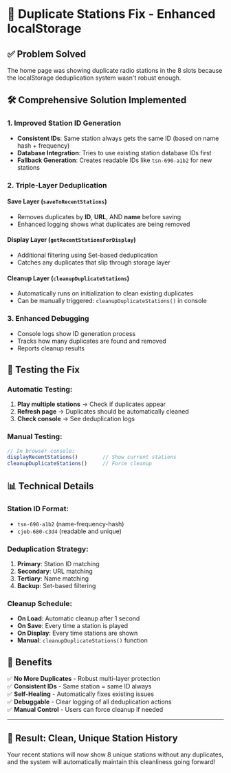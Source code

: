 # 🎯 Duplicate Stations Fix - Enhanced localStorage

## ✅ **Problem Solved**

The home page was showing duplicate radio stations in the 8 slots because the localStorage deduplication system wasn't robust enough.

## 🛠️ **Comprehensive Solution Implemented**

### 1. **Improved Station ID Generation**
- **Consistent IDs**: Same station always gets the same ID (based on name hash + frequency)
- **Database Integration**: Tries to use existing station database IDs first
- **Fallback Generation**: Creates readable IDs like `tsn-690-a1b2` for new stations

### 2. **Triple-Layer Deduplication**

#### **Save Layer** (`saveToRecentStations`)
- Removes duplicates by **ID**, **URL**, AND **name** before saving
- Enhanced logging shows what duplicates are being removed

#### **Display Layer** (`getRecentStationsForDisplay`)  
- Additional filtering using Set-based deduplication
- Catches any duplicates that slip through storage layer

#### **Cleanup Layer** (`cleanupDuplicateStations`)
- Automatically runs on initialization to clean existing duplicates
- Can be manually triggered: `cleanupDuplicateStations()` in console

### 3. **Enhanced Debugging**
- Console logs show ID generation process
- Tracks how many duplicates are found and removed
- Reports cleanup results

## 🧪 **Testing the Fix**

### **Automatic Testing**:
1. **Play multiple stations** → Check if duplicates appear
2. **Refresh page** → Duplicates should be automatically cleaned
3. **Check console** → See deduplication logs

### **Manual Testing**:
```javascript
// In browser console:
displayRecentStations()        // Show current stations
cleanupDuplicateStations()     // Force cleanup
```

## 📊 **Technical Details**

### **Station ID Format**:
- `tsn-690-a1b2` (name-frequency-hash)
- `cjob-680-c3d4` (readable and unique)

### **Deduplication Strategy**:
1. **Primary**: Station ID matching
2. **Secondary**: URL matching  
3. **Tertiary**: Name matching
4. **Backup**: Set-based filtering

### **Cleanup Schedule**:
- **On Load**: Automatic cleanup after 1 second
- **On Save**: Every time a station is played
- **On Display**: Every time stations are shown
- **Manual**: `cleanupDuplicateStations()` function

## 🎉 **Benefits**

✅ **No More Duplicates** - Robust multi-layer protection  
✅ **Consistent IDs** - Same station = same ID always  
✅ **Self-Healing** - Automatically fixes existing issues  
✅ **Debuggable** - Clear logging of all deduplication actions  
✅ **Manual Control** - Users can force cleanup if needed  

---

## 🚀 **Result: Clean, Unique Station History**

Your recent stations will now show 8 unique stations without any duplicates, and the system will automatically maintain this cleanliness going forward!